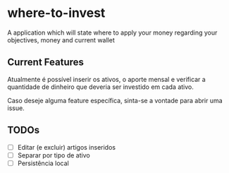 # where-to-invest

A application which will state where to apply your money regarding your objectives, money and current wallet

## Current Features

Atualmente é possível inserir os ativos, o aporte mensal e verificar a quantidade de dinheiro que deveria ser investido em cada ativo.

Caso deseje alguma feature específica, sinta-se a vontade para abrir uma issue.

## TODOs

- [ ] Editar (e excluir) artigos inseridos
- [ ] Separar por tipo de ativo
- [ ] Persistência local
